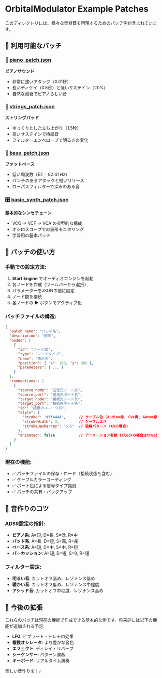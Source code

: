 # OrbitalModulator Example Patches

このディレクトリには、様々な楽器音を再現するためのパッチ例が含まれています。

## 📁 利用可能なパッチ

### 🎹 [piano_patch.json](./piano_patch.json)
**ピアノサウンド**
- 非常に速いアタック（0.01秒）
- 長いディケイ（0.8秒）と低いサステイン（20%）
- 自然な減衰でピアノらしい音

### 🎻 [strings_patch.json](./strings_patch.json) 
**ストリングパッド**
- ゆっくりとした立ち上がり（1.5秒）
- 高いサステインで持続音
- フィルターエンベロープで明るさの変化

### 🎸 [bass_patch.json](./bass_patch.json)
**ファットベース**
- 低い周波数（E2 = 82.41 Hz）
- パンチのあるアタックと短いリリース
- ローパスフィルターで深みのある音

### 🎛️ [basic_synth_patch.json](./basic_synth_patch.json)
**基本的なシンセチェーン**
- VCO → VCF → VCA の典型的な構成
- オシロスコープでの波形モニタリング
- 学習用の基本パッチ

## 🔧 パッチの使い方

### 手動での設定方法:
1. **Start Engine** でオーディオエンジンを起動
2. 各ノードを作成（ツールバーから選択）
3. パラメーターをJSONの値に設定
4. ノード間を接続
5. 各ノードの **▶** ボタンでアクティブ化

### パッチファイルの構造:
```json
{
  "patch_name": "パッチ名",
  "description": "説明",
  "nodes": [
    {
      "id": "ノードID",
      "type": "ノードタイプ", 
      "name": "表示名",
      "position": { "x": 100, "y": 200 },
      "parameters": { ... }
    }
  ],
  "connections": [
    {
      "source_node": "送信元ノードID",
      "source_port": "送信元ポート名",
      "target_node": "接続先ノードID",
      "target_port": "接続先ポート名",
      "id": "接続のユニークID",
      "style": {
        "stroke": "#ff4444",      // ケーブル色 (Audio=赤, CV=青, Gate=緑, Clock=橙, Freq=紫)
        "strokeWidth": 3,         // ケーブル太さ
        "strokeDasharray": "5,5"  // 破線パターン (CVの場合)
      },
      "animated": false           // アニメーション有無 (Clockの場合はtrue)
    }
  ]
}
```

### 現在の機能:
- ✅ パッチファイルの保存・ロード（接続状態も含む）
- ✅ ケーブルカラーコーディング
- ✅ ポート色による信号タイプ識別
- ✅ パッチの共有・バックアップ

## 🎵 音作りのコツ

### ADSR設定の指針:
- **ピアノ系**: A=短, D=長, S=低, R=中
- **パッド系**: A=長, D=短, S=高, R=長  
- **ベース系**: A=短, D=中, S=中, R=短
- **パーカッション**: A=短, D=短, S=0, R=短

### フィルター設定:
- **明るい音**: カットオフ高め、レゾナンス低め
- **暖かい音**: カットオフ低め、レゾナンス中程度
- **アシッド音**: カットオフ中程度、レゾナンス高め

## 🔮 今後の拡張

これらのパッチは現在の機能で作成できる基本的な例です。将来的には以下の機能が追加される予定:

- **LFO**: ビブラート・トレモロ効果
- **複数オシレータ**: より豊かな音色
- **エフェクト**: ディレイ・リバーブ
- **シーケンサー**: パターン演奏
- **キーボード**: リアルタイム演奏

楽しい音作りを！🎶